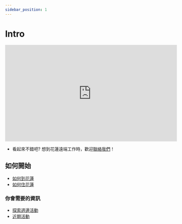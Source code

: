 ```yaml
---
sidebar_position: 1
---
```


# Intro

<iframe width="560" height="315" class="youtube-video" src="https://www.youtube.com/embed/OQoZWGhVDjA?si=rDkOKwKW3483aZ4H" title="YouTube video player" frameborder="0" allow="accelerometer; autoplay; clipboard-write; encrypted-media; gyroscope; picture-in-picture; web-share" referrerpolicy="strict-origin-when-cross-origin" allowfullscreen></iframe>

- 看起來不錯吧? 想到花蓮遠端工作時，歡迎[聯絡我們](/blog/welcome)！

## 如何開始

- [如何到花蓮](/docs/travel)
- [如何住花蓮](/docs/accommodation)

### 你會需要的資訊

- [探索週邊活動](/docs/category/activities)
- [近期活動](/docs/activities/events)
